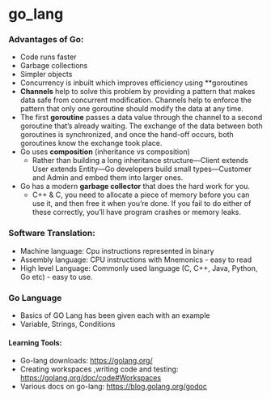# go_lang


### Advantages of Go:
-	Code runs faster
-	Garbage collections
-	Simpler objects
-	Concurrency is inbuilt which improves efficiency using **goroutines
-	**Channels** help to solve this problem by providing a pattern that makes data safe from
concurrent modification. Channels help to enforce the pattern that only one goroutine should modify the data at any time.
  - The first **goroutine** passes a data value through the channel to a second goroutine that’s already waiting. The exchange of the data between both goroutines is synchronized, and once the hand-off occurs, both goroutines know the exchange took place.
- Go uses **composition** (inheritance vs composition) 
  -  Rather than building a long inheritance structure—Client extends User extends Entity—Go developers build small types—Customer and Admin and embed them into larger ones.
- Go has a modern **garbage collector** that does the hard work for you.
  - C++ & C, you need to allocate a piece of memory before you can use it, and then free it when you’re done. If you fail to do either of these correctly, you’ll have program crashes or memory leaks.
  


### Software Translation:
-	Machine language: Cpu instructions represented in binary
-	Assembly language: CPU instructions with Mnemonics - easy to read
-	High level Language: Commonly used language (C, C++, Java, Python, Go etc) - easy to use.



### Go Language
- Basics of GO Lang has been given each with an example 
- Variable, Strings, Conditions 

#### Learning Tools:
- Go-lang downloads: https://golang.org/
- Creating workspaces ,writing code and testing: https://golang.org/doc/code#Workspaces
- Various docs on go-lang: https://blog.golang.org/godoc
